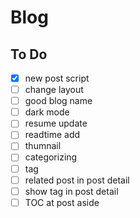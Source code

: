 # Blog

## To Do

- [x] new post script
- [ ] change layout
- [ ] good blog name
- [ ] dark mode
- [ ] resume update
- [ ] readtime add
- [ ] thumnail
- [ ] categorizing
- [ ] tag
- [ ] related post in post detail
- [ ] show tag in post detail
- [ ] TOC at post aside
